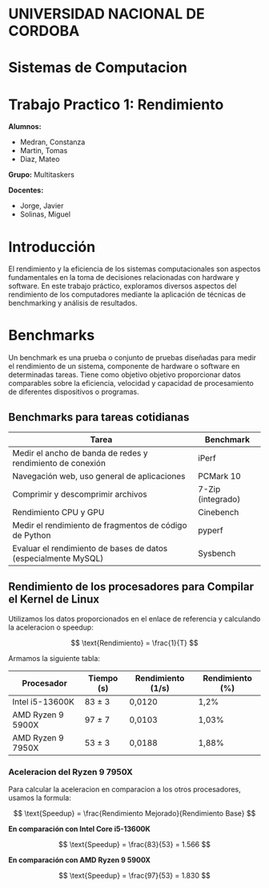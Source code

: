 # UNIVERSIDAD NACIONAL DE CORDOBA
# Sistemas de Computacion
# Trabajo Practico 1: Rendimiento

**Alumnos:**
- Medran, Constanza
- Martin, Tomas
- Diaz, Mateo

**Grupo:** Multitaskers

**Docentes:** 
- Jorge, Javier
- Solinas, Miguel

# Introducción

El rendimiento y la eficiencia de los sistemas computacionales son aspectos fundamentales en la toma de decisiones relacionadas con hardware y software. En este trabajo práctico, exploramos diversos aspectos del rendimiento de los computadores mediante la aplicación de técnicas de benchmarking y análisis de resultados.


# Benchmarks
Un benchmark es una prueba o conjunto de pruebas diseñadas para medir el rendimiento de un sistema, componente de hardware o software en determinadas tareas. Tiene como objetivo objetivo proporcionar datos comparables sobre la eficiencia, velocidad y capacidad de procesamiento de diferentes dispositivos o programas.

## Benchmarks para tareas cotidianas
| Tarea                                       | Benchmark      |
|---------------------------------------------|---------------|
| Medir el ancho de banda de redes y rendimiento de conexión | iPerf         |
| Navegación web, uso general de aplicaciones | PCMark 10     |
| Comprimir y descomprimir archivos           | 7-Zip (integrado) |
| Rendimiento CPU y GPU                        | Cinebench     |
| Medir el rendimiento de fragmentos de código de Python | pyperf        |
| Evaluar el rendimiento de bases de datos (especialmente MySQL) | Sysbench      |

## Rendimiento de los procesadores para Compilar el Kernel de Linux
Utilizamos los datos proporcionados en el enlace de referencia y calculando la aceleracion o speedup: 

$$ \text{Rendimiento} = \frac{1}{T} $$

Armamos la siguiente tabla:

| Procesador          | Tiempo (s) | Rendimiento (1/s) | Rendimiento (%)    |
|---------------------|------------|--------------------|-------------------|
| Intel i5-13600K    | 83 ± 3     | 0,0120             | 1,2%               |
| AMD Ryzen 9 5900X  | 97 ± 7     | 0,0103             | 1,03%              |
| AMD Ryzen 9 7950X  | 53 ± 3     | 0,0188             | 1,88%              |

### Aceleracion del Ryzen 9 7950X
Para calcular la aceleracion en comparacion a los otros procesadores, usamos la formula:

$$ \text{Speedup} = \frac{Rendimiento Mejorado}{Rendimiento Base} $$

**En comparación con Intel Core i5-13600K**  

$$ \text{Speedup} = \frac{83}{53} = 1.566 $$

**En comparación con AMD Ryzen 9 5900X**  

$$ \text{Speedup} = \frac{97}{53} = 1.830 $$

